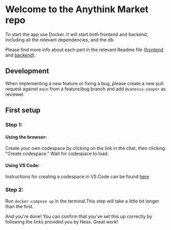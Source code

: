 # Welcome to the Anythink Market repo

To start the app use Docker. It will start both frontend and backend, including all the relevant dependencies, and the db.

Please find more info about each part in the relevant Readme file ([frontend](frontend/readme.md) and [backend](backend/README.md)).

## Development

When implementing a new feature or fixing a bug, please create a new pull request against `main` from a feature/bug branch and add `@vanessa-cooper` as reviewer.

## First setup

### Step 1:

#### Using the browser:

Create your own codespace by clicking on the link in the chat, then clicking "Create codespace." Wait for codespace to load. 

#### Using VS Code:

Instructions for creating a codespace in VS Code can be found [here](https://docs.github.com/en/codespaces/developing-in-codespaces/using-github-codespaces-in-visual-studio-code)

### Step 2:

Run ```docker-compose up``` in the terminal.This step will take a little bit longer than the first. 

And you're done! You can confirm that you've set this up correctly by following the links provided you by Ness. Great work!
